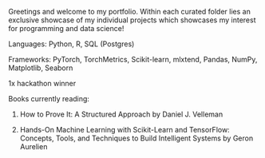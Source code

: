 Greetings and welcome to my portfolio. Within each curated folder lies an exclusive showcase of my individual projects which showcases my interest for programming and data science!

Languages: Python, R, SQL (Postgres)

Frameworks: PyTorch, TorchMetrics, Scikit-learn, mlxtend, Pandas, NumPy, Matplotlib, Seaborn

1x hackathon winner


Books currently reading:

1. How to Prove It: A Structured Approach by Daniel J. Velleman

2. Hands-On Machine Learning with Scikit-Learn and TensorFlow: Concepts, Tools, and Techniques to Build Intelligent Systems by Geron Aurelien